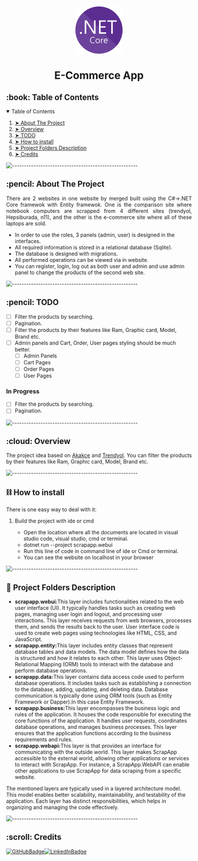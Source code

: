 <p align="center">
    <img src="netcore.svg" alt="App Logo" width="128px" height="128px" />
</p>
<h1 align="center">E-Commerce App</h1>

<!-- TABLE OF CONTENTS -->
<h2 id="table-of-contents">:book: Table of Contents</h2>
<details open="open">
    <summary>Table of Contents</summary>
    <ol>
        <li><a href="#about-the-project"> ➤ About The Project</a></li>
        <li><a href="#overview"> ➤ Overview</a></li>
        <li><a href="#todo"> ➤ TODO</a></li>
        <li><a href="#howtoinstall"> ➤ How to install</a></li>
        <li><a href="#project-files-description"> ➤ Project Folders Description</a></li>
        <li><a href="#Credits"> ➤ Credits</a></li>
    </ol>
</details>

![-----------------------------------------------------](https://raw.githubusercontent.com/andreasbm/readme/master/assets/lines/rainbow.png)

<!-- ABOUT THE PROJECT -->
<h2 id="about-the-project">:pencil: About The Project</h2>

<p align="justify">
    There are 2 websites in one website by merged built using the C#->.NET Core framewok with Entity framewok. One is the comparison site where notebook computers are scrapped from 4 different sites (trendyol, Hepsiburada, n11), and the other is the e-commerce site where all of these laptops are sold.
</p>

<ul>
    <li>
        In order to use the roles, 3 panels (admin, user) is designed in the interfaces.
    </li>
    <li>
        All required information is stored in a relational database (Sqlite).
    </li>
    <li>The database is designed with migrations.</li>
    <li>All performed operations can be viewed via in website.</li>
    <li>
        You can register, login, log out as both user and admin and use admin panel to change the products of the second web site.
    </li>
</ul>

![-----------------------------------------------------](https://raw.githubusercontent.com/andreasbm/readme/master/assets/lines/rainbow.png)


<!-- TODO -->
<h2 id="todo">:pencil: TODO</h2>

- [ ] Filter the products by searching.
- [ ] Pagination.
- [ ] Filter the products by their features like Ram, Graphic card, Model, Brand etc.
- [ ] Admin panels and Cart, Order, User pages styling should be much better.
  - [ ] Admin Panels
  - [ ] Cart Pages
  - [ ] Order Pages
  - [ ] User Pages

### In Progress

- [ ] Filter the products by searching.
- [ ] Pagination.

![-----------------------------------------------------](https://raw.githubusercontent.com/andreasbm/readme/master/assets/lines/rainbow.png)

<!-- OVERVIEW -->
<h2 id="overview">:cloud: Overview</h2>

<p align="justify">
    The project idea based on <a href="https://www.akakce.com">Akakce</a> and <a href="https://www.trendyol.com">Trendyol</a>. You can filter the products by their features like Ram, Graphic card, Model, Brand etc.
</p>

![-----------------------------------------------------](https://raw.githubusercontent.com/andreasbm/readme/master/assets/lines/rainbow.png)
<h2 id="howtoinstall">⛓️ How to install</h2>

<p align="justify">
    There is one easy way to deal with it:
<ol>
    <li>Build the project with ide or cmd</li>
    <ul>
        <li> Open the location where all the documents are located in visual studio code, visual studio, cmd or terminal.</li>
        <li> dotnet run --project scrapapp.webui </li>
        <li> Run this line of code in command line of ide or Cmd or terminal.</li>
        <li> You can see the website on localhost in your browser</li>
    </ul>
</ol>
</p>

![-----------------------------------------------------](https://raw.githubusercontent.com/andreasbm/readme/master/assets/lines/rainbow.png)
<!-- PROJECT FILES DESCRIPTION -->
<h2 id="project-files-description">📝 Project Folders Description</h2>

<ul>
    <li><b>scrapapp.webui:</b>This layer includes functionalities related to the web user interface (UI). It typically handles tasks such as creating web pages, managing user login and logout, and processing user interactions. This layer receives requests from web browsers, processes them, and sends the results back to the user. User interface code is used to create web pages using technologies like HTML, CSS, and JavaScript.</li>
    <li><b>scrapapp.entity:</b>This layer includes entity classes that represent database tables and data models. The data model defines how the data is structured and how it relates to each other. This layer uses Object-Relational Mapping (ORM) tools to interact with the database and perform database operations.</li>
    <li><b>scrapapp.data:</b>This layer contains data access code used to perform database operations. It includes tasks such as establishing a connection to the database, adding, updating, and deleting data. Database communication is typically done using ORM tools (such as Entity Framework or Dapper).In this case Entity Framework.</li>
    <li><b>scrapapp.business:</b>This layer encompasses the business logic and rules of the application. It houses the code responsible for executing the core functions of the application. It handles user requests, coordinates database operations, and manages business processes. This layer ensures that the application functions according to the business requirements and rules.</li>
    <li><b>scrapapp.webapi:</b>This layer is that provides an interface for communicating with the outside world. This layer makes ScrapApp accessible to the external world, allowing other applications or services to interact with ScrapApp. For instance, a ScrapApp.WebAPI can enable other applications to use ScrapApp for data scraping from a specific website.</li>
</ul>
<p>The mentioned layers are typically used in a layered architecture model. This model enables better scalability, maintainability, and testability of the application. Each layer has distinct responsibilities, which helps in organizing and managing the code effectively.</p>

![-----------------------------------------------------](https://raw.githubusercontent.com/andreasbm/readme/master/assets/lines/rainbow.png)

<!-- CREDITS -->
<h2 id="Credits">:scroll: Credits</h2>

[![GitHubBadge](https://img.shields.io/badge/GitHub-100000?style=for-the-badge&logo=github&logoColor=white)](https://github.com/deniz-ozcan)[![LinkedInBadge](https://img.shields.io/badge/LinkedIn-0077B5?style=for-the-badge&logo=linkedin&logoColor=white)](https://www.linkedin.com/in/98-deniz-ozcan/)
